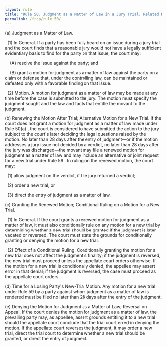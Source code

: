 ```yaml
---
layout: rule
title: "Rule 50. Judgment as a Matter of Law in a Jury Trial; Related Motion for a New Trial; Conditional Ruling"
permalink: /frcp/rule_50/
---
```


(a) Judgment as a Matter of Law.


&nbsp;&nbsp;(1) In General. If a party has been fully heard on an issue during a jury trial and the court finds that a reasonable jury would not have a legally sufficient evidentiary basis to find for the party on that issue, the court may:


&nbsp;&nbsp;&nbsp;&nbsp;(A) resolve the issue against the party; and


&nbsp;&nbsp;&nbsp;&nbsp;(B) grant a motion for judgment as a matter of law against the party on a claim or defense that, under the controlling law, can be maintained or defeated only with a favorable finding on that issue.


&nbsp;&nbsp;(2) Motion. A motion for judgment as a matter of law may be made at any time before the case is submitted to the jury. The motion must specify the judgment sought and the law and facts that entitle the movant to the judgment.


(b) Renewing the Motion After Trial; Alternative Motion for a New Trial. If the court does not grant a motion for judgment as a matter of law made under Rule 50(a) , the court is considered to have submitted the action to the jury subject to the court's later deciding the legal questions raised by the motion. No later than 28 days after the entry of judgment—or if the motion addresses a jury issue not decided by a verdict, no later than 28 days after the jury was discharged—the movant may file a renewed motion for judgment as a matter of law and may include an alternative or joint request for a new trial under Rule 59 . In ruling on the renewed motion, the court may:


&nbsp;&nbsp;(1) allow judgment on the verdict, if the jury returned a verdict;


&nbsp;&nbsp;(2) order a new trial; or


&nbsp;&nbsp;(3) direct the entry of judgment as a matter of law.


(c) Granting the Renewed Motion; Conditional Ruling on a Motion for a New Trial.


&nbsp;&nbsp;(1) In General. If the court grants a renewed motion for judgment as a matter of law, it must also conditionally rule on any motion for a new trial by determining whether a new trial should be granted if the judgment is later vacated or reversed. The court must state the grounds for conditionally granting or denying the motion for a new trial.


&nbsp;&nbsp;(2) Effect of a Conditional Ruling. Conditionally granting the motion for a new trial does not affect the judgment's finality; if the judgment is reversed, the new trial must proceed unless the appellate court orders otherwise. If the motion for a new trial is conditionally denied, the appellee may assert error in that denial; if the judgment is reversed, the case must proceed as the appellate court orders.


(d) Time for a Losing Party's New-Trial Motion. Any motion for a new trial under Rule 59 by a party against whom judgment as a matter of law is rendered must be filed no later than 28 days after the entry of the judgment.


(e) Denying the Motion for Judgment as a Matter of Law; Reversal on Appeal. If the court denies the motion for judgment as a matter of law, the prevailing party may, as appellee, assert grounds entitling it to a new trial should the appellate court conclude that the trial court erred in denying the motion. If the appellate court reverses the judgment, it may order a new trial, direct the trial court to determine whether a new trial should be granted, or direct the entry of judgment.
